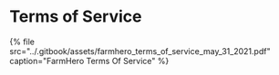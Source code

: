 # Terms of Service

{% file src="../.gitbook/assets/farmhero\_terms\_of\_service\_may\_31\_2021.pdf" caption="FarmHero Terms Of Service" %}

